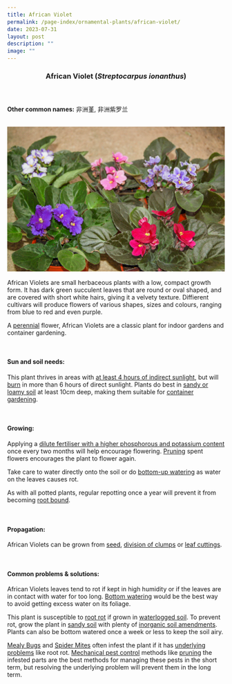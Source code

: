 ```yaml
---
title: African Violet
permalink: /page-index/ornamental-plants/african-violet/
date: 2023-07-31
layout: post
description: ""
image: ""
---
```

<header> 
	<h3>African Violet (<em>Streptocarpus ionanthus</em>)</h3> 
</header> 
 
<section> 
	<p><strong>Other common names:</strong> 非洲堇, 非洲紫罗兰</p> 
	<br> 
</section> 
 
<section>
	<img title="African violets of varying colours. Photo by Flora and Fauna Web." src="/images/Plants/africanviolet_ffw_2.jpg">
	<p>African Violets are small herbaceous plants with a low, compact growth form. It has dark green succulent leaves that are round or oval shaped, and are covered with short white hairs, giving it a velvety texture. Diffierent cultivars will produce flowers of various shapes, sizes and colours, ranging from blue to red and even purple.</p>
	<p>A <a href="/learn-more-about-gardening/glossary/#p">perennial</a> flower, African Violets are a classic plant for indoor gardens and container gardening.</p>
	<br> 
</section> 
 
<section> 
  <h4>Sun and soil needs:</h4> 
  <p>This plant thrives in areas with <a href="/page-index/horticulture-techniques/gauging-light/">at least 4 hours of indirect sunlight</a>, but will <a href="/page-index/plant-problems/sunburn/">burn</a> in more than 6 hours of direct sunlight. Plants do best in <a href="/page-index/horticulture-techniques/soil/">sandy or loamy soil</a> at least 10cm deep, making them suitable for <a href="/page-index/horticulture-techniques/planting-in-container/">container gardening</a>.</p> 
	<br>
</section>

<section> 
  <h4>Growing:</h4> 
	<p>Applying a <a href="/page-index/horticulture-techniques/fertilising/">dilute fertiliser with a higher phosphorous and potassium content</a> once every two months will help encourage flowering. <a href="/page-index/horticulture-techniques/pruning/">Pruning</a> spent flowers encourages the plant to flower again. </p>
		<p>Take care to water directly onto the soil or do <a href="/page-index/horticulture-techniques/bottom-watering/">bottom-up watering</a> as water on the leaves causes rot.</p>
		<p>As with all potted plants, regular repotting once a year will prevent it from becoming <a href="/page-index/plant-problems/root-bound/">root bound</a>.</p> 
	<br> 
</section> 

<section> 
  <h4>Propagation:</h4> 
		<p>African Violets can be grown from <a href="/page-index/horticulture-techniques/propagating-by-seed/">seed</a>, <a href="/page-index/horticulture-techniques/propagating-by-division/">division of clumps</a> or <a href="/page-index/horticulture-techniques/propagating-by-cuttings/">leaf cuttings</a>.</p> 
	<br> 
</section> 
 
<section> 
  <h4>Common problems &amp; solutions:</h4> 
		<p>African Violets leaves tend to rot if kept in high humidity or if the leaves are in contact with water for too long. <a href="/page-index/horticulture-techniques/bottom-watering/">Bottom watering</a> would be the best way to avoid getting excess water on its foliage.</p>
	<p>This plant is susceptible to <a href="/page-index/plant-problems/root-rot/">root rot</a> if grown in <a href="/page-index/plant-problems/waterlogging/">waterlogged soil</a>. To prevent rot, grow the plant in <a href="/page-index/horticulture-techniques/soil/">sandy soil</a> with plenty of <a href="/page-index/horticulture-techniques/soil-amendments/">inorganic soil amendments</a>. Plants can also be bottom watered once a week or less to keep the soil airy.</p>
<p><a href="/page-index/pests/mealy-bugs/">Mealy Bugs</a> and <a href="/page-index/pests/spider-mites/">Spider Mites</a> often infest the plant if it has <a href="/learn-more-about-gardening/plant-problems/">underlying problems</a> like root rot. <a href="/page-index/horticulture-techniques/pest-control/">Mechanical pest control</a> methods like <a href="/page-index/horticulture-techniques/pruning/">pruning</a> the infested parts are the best methods for managing these pests in the short term, but resolving the underlying problem will prevent them in the long term.</p>
	<br> 
</section>